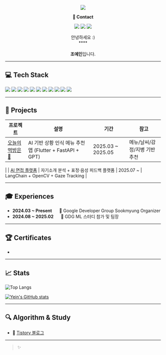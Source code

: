 <!-- 헤더 배너 -->
<p align="center">
  <img src="https://capsule-render.vercel.app/api?type=waving&color=ACBCFF&fontColor=0F1035&height=200&section=header&text=Welcome+to+Yein's+GitHub!👋&fontSize=40"/>
</p>

<!-- 연락처 -->
<p align="center"><strong>📧 Contact</strong></p>
<p align="center">
  <img src="https://img.shields.io/badge/yeverycode@gmail.com-EA4335?style=flat-square&logo=gmail&logoColor=white"/>
  <a href="https://yeverydein.tistory.com/"><img src="https://img.shields.io/badge/Tistory Blog-000000?style=flat-square&logo=tistory&logoColor=white"/></a>
  <a href="https://www.instagram.com/yevery.dein/"><img src="https://img.shields.io/badge/Instagram-E4405F?style=flat-square&logo=instagram&logoColor=white"/></a>
</p>

<!-- 자기소개 -->
<p align="center">
  안녕하세요 :)<br>
  ****<br>
  <br>
  <strong>조예인</strong>입니다.
</p>

---

## 💻 Tech Stack
<p>
  <!-- Backend -->
  <img src="https://img.shields.io/badge/Java-007396?style=flat-square&logo=java&logoColor=white"/>
  <img src="https://img.shields.io/badge/Spring Boot-6DB33F?style=flat-square&logo=springboot&logoColor=white"/>
  <img src="https://img.shields.io/badge/MySQL-4479A1?style=flat-square&logo=mysql&logoColor=white"/>
  <img src="https://img.shields.io/badge/Python-3776AB?style=flat-square&logo=python&logoColor=white"/>
  <img src="https://img.shields.io/badge/FastAPI-009688?style=flat-square&logo=fastapi&logoColor=white"/>
  <!-- AI -->
  <img src="https://img.shields.io/badge/TensorFlow-FF6F00?style=flat-square&logo=tensorflow&logoColor=white"/>
  <img src="https://img.shields.io/badge/PyTorch-EE4C2C?style=flat-square&logo=pytorch&logoColor=white"/>
  <!-- Frontend -->
  <img src="https://img.shields.io/badge/Flutter-02569B?style=flat-square&logo=flutter&logoColor=white"/>
  <!-- Tools -->
  <img src="https://img.shields.io/badge/Git-F05032?style=flat-square&logo=git&logoColor=white"/>
  <img src="https://img.shields.io/badge/GitHub-181717?style=flat-square&logo=github&logoColor=white"/>
  <img src="https://img.shields.io/badge/Notion-000000?style=flat-square&logo=notion&logoColor=white"/>
</p>

---

## 🌟 Projects

| 프로젝트 | 설명 | 기간 | 참고 |
|----------|------|------|------|
| [오늘의 먹방은🍴](https://github.com/yeverycode/onmeok_flutter) | AI 기반 상황 인식 메뉴 추천 앱 (Flutter + FastAPI + GPT) | 2025.03 ~ 2025.05 | 메뉴/날씨/감정/지병 기반 추천 |
| 
| [AI 면접 플랫폼](https://github.com/yeverycode/ai-interview) | 자기소개 분석 + 표정·음성 피드백 플랫폼 | 2025.07 ~ | LangChain + OpenCV + Gaze Tracking |

---

## 🎓 Experiences

- **2024.03 ~ Present**&nbsp;&nbsp;&nbsp;&nbsp;&nbsp;&nbsp;📍 Google Developer Group Sookmyung Organizer  
- **2024.08 ~ 2025.02**&nbsp;&nbsp;&nbsp;&nbsp;&nbsp;&nbsp;📍 GDG ML 스터디 참가 및 팀장  

---

## 🏆 Certificates

-

---

## 📈 Stats

<!-- Top Language -->
![Top Langs](https://github-readme-stats.vercel.app/api/top-langs/?username=yeverycode&layout=compact&theme=tokyonight)

<!-- GitHub Stats -->
[![Yein's GitHub stats](https://github-readme-stats.vercel.app/api?username=yeverycode&show_icons=true&theme=tokyonight)](https://github.com/yeverycode/github-readme-stats)

---

## 🔍 Algorithm & Study

- 📌 [Tistory 블로그](https://yeverydein.tistory.com/)

---

> ✨ 


